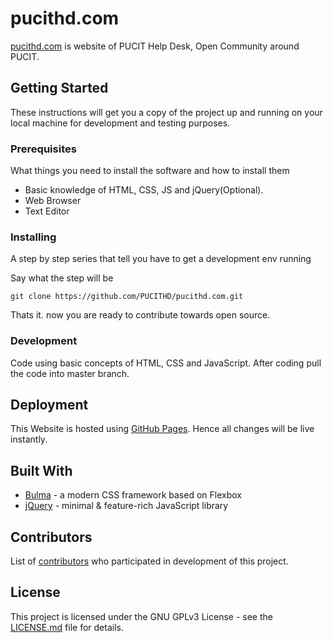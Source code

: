 # pucithd.com

[pucithd.com](http://pucithd.com) is website of PUCIT Help Desk, Open Community around PUCIT.

## Getting Started

These instructions will get you a copy of the project up and running on your local machine for development and testing purposes.

### Prerequisites

What things you need to install the software and how to install them

* Basic knowledge of HTML, CSS, JS and jQuery(Optional).
* Web Browser
* Text Editor

### Installing

A step by step series that tell you have to get a development env running

Say what the step will be

```
git clone https://github.com/PUCITHD/pucithd.com.git
```

Thats it. now you are ready to contribute towards open source.


### Development

Code using basic concepts of HTML, CSS and JavaScript.
After coding pull the code into master branch.

## Deployment

This Website is hosted using [GitHub Pages](https://pages.github.com). Hence all changes will be live instantly.

## Built With

* [Bulma](http://bulma.io) - a modern CSS framework based on Flexbox
* [jQuery](http://jquery.org/) - minimal & feature-rich JavaScript library


## Contributors

List of [contributors](https://github.com/PUCITHD/pucithd.com/contributors) who participated in development of this project.

## License

This project is licensed under the GNU GPLv3 License - see the [LICENSE.md](LICENSE.md) file for details.
